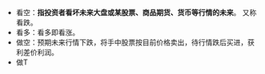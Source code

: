 - 看空：**指投资者看坏未来大盘或某股票、商品期货、货币等行情的未来**。 又称看跌。
- 看多：看多即看涨。
- 做空：预期未来行情下跌，将手中股票按目前价格卖出，待行情跌后买进，获利差价利润。
- 做T